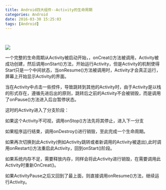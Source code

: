 ```yaml
---
title: Android四大组件--Activity的生命周期
categories: Android
date: 2016-03-30 15:25:03
tags: [Android]
---
```


 

![](http://hi.csdn.net/attachment/201109/1/0_1314838777He6C.gif)

一个完整的生命周期从Activity被启动开始，，onCreat()方法被调用，Activity被成功创建，然后调用onStart()方法，开始运行Activity，但是Activity的机制使得Start只是一个中间状态，当onResume()方法被调用时，Activity才会真正运行，屏幕上开始显示Activity的界面。

当在Activity中点击一些控件，导致跳转到其他的Activity时，由于Activity是以栈的形式存在，遵循先进后出的原则，跳转后之前的Activity不会被销毁，而是调用了onPause()方法进入后台暂停状态。

这时的Activity进入了分支阶段：

如果这个Activity不可视，调用onStop()方法先将其停止，进入下一分支

如果程序运行结束，调用onDestroy()进行销毁，至此完成一个生命周期。

如果再次切换到此Activity(例如Activity跳转或者新调用的Activity被退出),此时调用onRestart()方法重启此Activity，回到onStart()阶段。

如果系统内存不足，需要释放内存，同样会将此Activity进行销毁，在需要调用此Activity时重新OnCreat()。

如果ActivityPause之后又回到了最上面，则直接调用onResume()方法，继续运行Activity。
